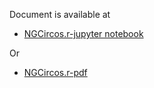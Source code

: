 Document is available at 

- [NGCircos.r-jupyter notebook](https://mybinder.org/v2/gh/mrcuizhe/NGCircos.r/master?filepath=doc%2FNGCircos.r_document.ipynb)

Or 

- [NGCircos.r-pdf](https://github.com/mrcuizhe/NGCircos.r/blob/master/NGCircos_1.0.0.pdf)